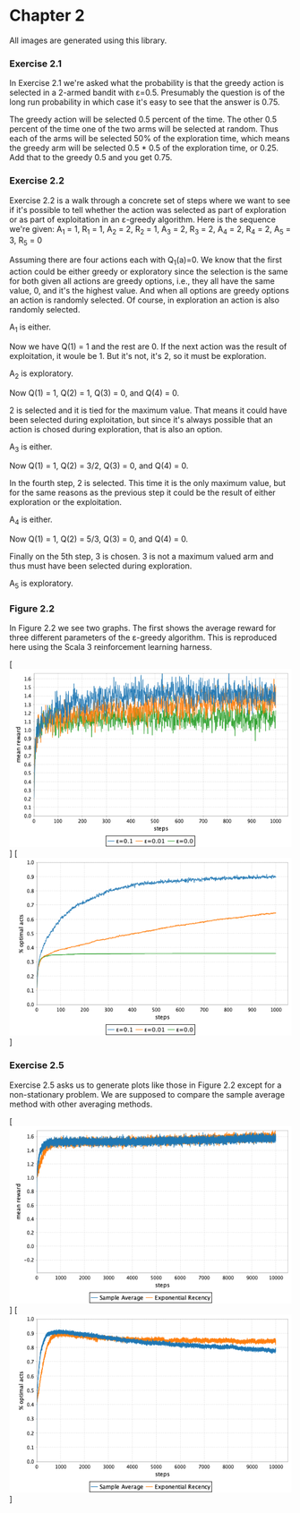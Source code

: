 # Chapter 2

All images are generated using this library.

### Exercise 2.1

In Exercise 2.1 we're asked what the probability is that the greedy action 
is selected in a 2-armed bandit with ε=0.5. Presumably the question is of 
the long run probability in which case it's easy to see that the answer is 
0.75. 

The greedy action will be selected 0.5 percent of the time. The other 
0.5 percent of the time one of the two arms will be selected at random. 
Thus each of the arms will be selected 50% of the exploration time, which 
means the greedy arm will be selected 0.5 * 0.5 of the exploration time, or 
0.25. Add that to the greedy 0.5 and you get 0.75.

### Exercise 2.2

Exercise 2.2 is a walk through a concrete set of steps where we want to 
see if it's possible to tell whether the action was selected as part of 
exploration or as part of exploitation in an ε-greedy algorithm. Here 
is the sequence we're given: 
A<sub>1</sub> = 1, R<sub>1</sub> = 1, 
A<sub>2</sub> = 2, R<sub>2</sub> = 1, 
A<sub>3</sub> = 2, R<sub>3</sub> = 2, 
A<sub>4</sub> = 2, R<sub>4</sub> = 2, 
A<sub>5</sub> = 3, R<sub>5</sub> = 0

Assuming there are four actions each with Q<sub>1</sub>(a)=0. We know 
that the first action could be either greedy or exploratory since the 
selection is the same for both given all actions are greedy options, 
i.e., they all have the same value, 0, and it's the highest value. 
And when all options are greedy options an action is randomly selected.
Of course, in exploration an action is also randomly selected.

A<sub>1</sub> is either.

Now we have Q(1) = 1 and the rest are 0. If the next action was the 
result of exploitation, it woule be 1. But it's not, it's 2, so it 
must be exploration.

A<sub>2</sub> is exploratory.

Now Q(1) = 1, Q(2) = 1, Q(3) = 0, and Q(4) = 0.

2 is selected and it is tied for the maximum value. That means it 
could have been selected during exploitation, but since it's always 
possible that an action is chosed during exploration, that is also 
an option.

A<sub>3</sub> is either.

Now Q(1) = 1, Q(2) = 3/2, Q(3) = 0, and Q(4) = 0.

In the fourth step, 2 is selected. This time it is the only maximum 
value, but for the same reasons as the previous step it could be the 
result of either exploration or the exploitation.

A<sub>4</sub> is either.

Now Q(1) = 1, Q(2) = 5/3, Q(3) = 0, and Q(4) = 0.

Finally on the 5th step, 3 is chosen. 3 is not a maximum valued arm 
and thus must have been selected during exploration.

A<sub>5</sub> is exploratory.

### Figure 2.2

In Figure 2.2 we see two graphs. The first shows the average reward for 
three different parameters of the ε-greedy algorithm. This is reproduced 
here using the Scala 3 reinforcement learning harness.

[![Figure 2.2 Rewards](figure2.2-rewards.png)]
[![Figure 2.2 Optimal Acts](figure2.2-optimal-acts.png)]

### Exercise 2.5

Exercise 2.5 asks us to generate plots like those in Figure 2.2 except 
for a non-stationary problem. We are supposed to compare the sample 
average method with other averaging methods.

[![Exercise 2.5 Rewards](exercise2.5-rewards.png)]
[![Exercise 2.5 Optimal Acts](exercise2.5-optimal-acts.png)]
